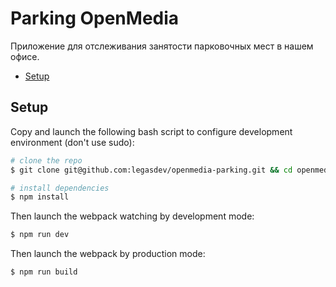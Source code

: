 # Parking OpenMedia

Приложение для отслеживания занятости парковочных мест в нашем офисе.

- [Setup](#markdown-header-setup)

## Setup

Copy and launch the following bash script to configure development environment (don't use sudo):

```bash
# clone the repo
$ git clone git@github.com:legasdev/openmedia-parking.git && cd openmedia.podcasts

# install dependencies
$ npm install
```

Then launch the webpack watching by development mode:
```bash
$ npm run dev
```

Then launch the webpack by production mode:
```bash
$ npm run build
```
